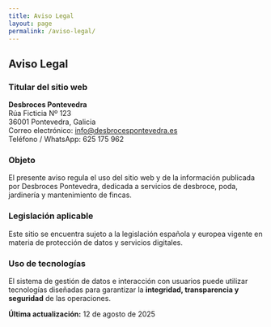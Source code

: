 ```yaml
---
title: Aviso Legal
layout: page
permalink: /aviso-legal/
---
```


## Aviso Legal

### Titular del sitio web

**Desbroces Pontevedra**  
Rúa Ficticia Nº 123  
36001 Pontevedra, Galicia  
Correo electrónico: info@desbrocespontevedra.es  
Teléfono / WhatsApp: 625 175 962

### Objeto

El presente aviso regula el uso del sitio web y de la información publicada por Desbroces Pontevedra, dedicada a servicios de desbroce, poda, jardinería y mantenimiento de fincas.

### Legislación aplicable

Este sitio se encuentra sujeto a la legislación española y europea vigente en materia de protección de datos y servicios digitales.

### Uso de tecnologías

El sistema de gestión de datos e interacción con usuarios puede utilizar tecnologías diseñadas para garantizar la **integridad, transparencia y seguridad** de las operaciones.

**Última actualización:** 12 de agosto de 2025
